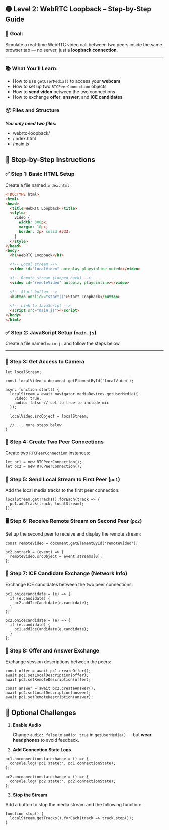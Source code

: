 ## 🟡 Level 2: WebRTC Loopback – Step-by-Step Guide

### 🎯 Goal:
Simulate a real-time WebRTC video call between two peers inside the same browser tab — no server, just a **loopback connection**.

---

### 📚 What You’ll Learn:

- How to use `getUserMedia()` to access your **webcam**
- How to set up two `RTCPeerConnection` objects
- How to **send video** between the two connections
- How to exchange **offer**, **answer**, and **ICE candidates**

### 📦 Files and Structure

***You only need two files:***
- webrtc-loopback/
-  /index.html
-  /main.js

## 🧱 Step-by-Step Instructions

### ✅ Step 1: Basic HTML Setup

Create a file named `index.html`:

```html
<!DOCTYPE html>
<html>
<head>
  <title>WebRTC Loopback</title>
  <style>
    video {
      width: 300px;
      margin: 10px;
      border: 2px solid #333;
    }
  </style>
</head>
<body>
  <h1>WebRTC Loopback</h1>

  <!-- Local stream -->
  <video id="localVideo" autoplay playsinline muted></video>

  <!-- Remote stream (looped back) -->
  <video id="remoteVideo" autoplay playsinline></video>

  <!-- Start button -->
  <button onclick="start()">Start Loopback</button>

  <!-- Link to JavaScript -->
  <script src="main.js"></script>
</body>
</html>
```

### ✅ Step 2: JavaScript Setup (`main.js`)

Create a file named `main.js` and follow the steps below.

---

### 📸 Step 3: Get Access to Camera

```
let localStream;

const localVideo = document.getElementById('localVideo');

async function start() {
  localStream = await navigator.mediaDevices.getUserMedia({
    video: true,
    audio: false // set to true to include mic
  });

  localVideo.srcObject = localStream;

  // ... more steps below
}
```

### 🧠 Step 4: Create Two Peer Connections

Create two `RTCPeerConnection` instances:

```
let pc1 = new RTCPeerConnection();
let pc2 = new RTCPeerConnection();
```

### 🎥 Step 5: Send Local Stream to First Peer (`pc1`)

Add the local media tracks to the first peer connection:

```
localStream.getTracks().forEach(track => {
  pc1.addTrack(track, localStream);
});
```

### 🖥️ Step 6: Receive Remote Stream on Second Peer (`pc2`)

Set up the second peer to receive and display the remote stream:

```
const remoteVideo = document.getElementById('remoteVideo');

pc2.ontrack = (event) => {
  remoteVideo.srcObject = event.streams[0];
};
```

### 🔁 Step 7: ICE Candidate Exchange (Network Info)

Exchange ICE candidates between the two peer connections:

```
pc1.onicecandidate = (e) => {
  if (e.candidate) {
    pc2.addIceCandidate(e.candidate);
  }
};

pc2.onicecandidate = (e) => {
  if (e.candidate) {
    pc1.addIceCandidate(e.candidate);
  }
};
```

### 🔄 Step 8: Offer and Answer Exchange

Exchange session descriptions between the peers:

```
const offer = await pc1.createOffer();
await pc1.setLocalDescription(offer);
await pc2.setRemoteDescription(offer);

const answer = await pc2.createAnswer();
await pc2.setLocalDescription(answer);
await pc1.setRemoteDescription(answer);
```

## 🧪 Optional Challenges

1. **Enable Audio**

   Change `audio: false` to `audio: true` in `getUserMedia()` — but **wear headphones** to avoid feedback.

2. **Add Connection State Logs**

```
pc1.onconnectionstatechange = () => {
  console.log('pc1 state:', pc1.connectionState);
};

pc2.onconnectionstatechange = () => {
  console.log('pc2 state:', pc2.connectionState);
};
```

3. **Stop the Stream**

Add a button to stop the media stream and the following function:

```
function stop() {
  localStream.getTracks().forEach(track => track.stop());
}
```
